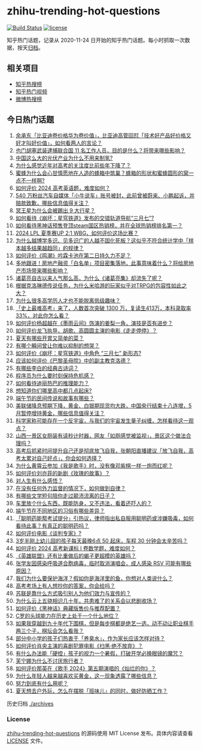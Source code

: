 # zhihu-trending-hot-questions

[![Build Status](https://github.com/justjavac/zhihu-trending-hot-questions/workflows/ci/badge.svg?branch=master)](https://github.com/justjavac/zhihu-trending-hot-questions/actions)
[![license](https://img.shields.io/github/license/justjavac/zhihu-trending-hot-questions)](https://github.com/justjavac/zhihu-trending-hot-questions/blob/master/LICENSE)

知乎热门话题，记录从 2020-11-24
日开始的知乎热门话题。每小时抓取一次数据，按天[归档](./archives)。

## 相关项目

- [知乎热搜榜](https://github.com/justjavac/zhihu-trending-top-search)
- [知乎热门视频](https://github.com/justjavac/zhihu-trending-hot-video)
- [微博热搜榜](https://github.com/justjavac/weibo-trending-hot-search)

## 今日热门话题

<!-- BEGIN -->
<!-- 最后更新时间 Sun Jun 09 2024 01:10:21 GMT+0800 (China Standard Time) -->

1. [余承东「比亚迪卷价格华为卷价值」，比亚迪高管回怼「技术好产品好价格又好才叫好价值」，如何看两人的言论？](https://www.zhihu.com/question/658270359)
1. [也门胡塞武装逮捕联合国 11 名工作人员，目的是什么？将带来哪些影响？](https://www.zhihu.com/question/658394229)
1. [中国这么大的光伏产业为什么不用来制氢?](https://www.zhihu.com/question/646782236)
1. [为什么感觉近年对高考的关注度比前些年下降了？](https://www.zhihu.com/question/658292714)
1. [蜜蜂为什么会心甘情愿地在人造的蜂箱中筑巢？蜂箱的形状和蜜蜂圆形的窝一点不一样啊?](https://www.zhihu.com/question/388194938)
1. [如何评价 2024 高考英语题，难度如何？](https://www.zhihu.com/question/658407049)
1. [540 万粉丝汽车自媒体「小牛说车」账号被封，此前曾被蔚来、小鹏起诉，并赔款致歉，哪些信息值得关注？](https://www.zhihu.com/question/658385839)
1. [冥王星为什么会被踢出 9 大行星？](https://www.zhihu.com/question/573671498)
1. [如何看待《崩坏：星穹铁道》发布的交错轨道导航“三月七”?](https://www.zhihu.com/question/658393318)
1. [如何看待黑神话预售登顶steam国区热销榜，并在全球热销榜排名第一？](https://www.zhihu.com/question/658382370)
1. [2024 LPL 夏季赛UP 2:1 WBG，如何评价这场比赛？](https://www.zhihu.com/question/658428177)
1. [为什么越博学多识、见多识广的人越不固化死板？这似乎不符合统计学中「样本越多结果越趋同」的规律？](https://www.zhihu.com/question/658399816)
1. [如何评价《鸣潮》吟霖卡池在第二日持久力不足？](https://www.zhihu.com/question/658314005)
1. [多地跟进！房地产融资「白名单」项目密集落地，此事意味着什么？将给房地产市场带来哪些影响？](https://www.zhihu.com/question/658243456)
1. [诸葛亮自古以来人气那么高，为什么《诸葛亮集》却流失了呢？](https://www.zhihu.com/question/657008030)
1. [根据克洛琳德传说任务，为什么米哈游的玩家似乎对TRPG的包容性如此之大？](https://www.zhihu.com/question/658333891)
1. [为什么很多高学历人才也不能脱离低级趣味？](https://www.zhihu.com/question/655505386)
1. [「史上最难高考」来了，人数首次突破 1300 万，复读生413万，本科录取率 33%，对此你怎么看？](https://www.zhihu.com/question/658125885)
1. [如何评价杨超越在《墨雨云间》饰演的姜梨一角，演技是否有进步？](https://www.zhihu.com/question/658054730)
1. [如何评价龙飞执导，胡歌、高圆圆主演的电影《走走停停》？](https://www.zhihu.com/question/604180912)
1. [夏天有哪些开胃又简单的菜？](https://www.zhihu.com/question/544547522)
1. [有哪个瞬间曾让你难以抑制的想哭？](https://www.zhihu.com/question/21781757)
1. [如何评价《崩坏：星穹铁道》中角色 “三月七” 新形态?](https://www.zhihu.com/question/658380752)
1. [应该如何评价《巴黎圣母院》中的副主教克洛德？](https://www.zhihu.com/question/276777908)
1. [有哪些李白的经典古诗词？](https://www.zhihu.com/question/431061642)
1. [程序员为什么要时刻保持危机感？](https://www.zhihu.com/question/614699574)
1. [如何看待迪丽热巴的推理能力？](https://www.zhihu.com/question/657831594)
1. [想知道你们哪里高中都几点起床?](https://www.zhihu.com/question/654778357)
1. [端午节的民间传说和故事有哪些？](https://www.zhihu.com/question/658082816)
1. [美联储降息预期下降，黄金、白银期现货均大跌，中国央行结束十八连增，5月暂停增持黄金，哪些信息值得关注？](https://www.zhihu.com/question/658384830)
1. [科学家称可能存在一个反宇宙，与我们的宇宙发生量子纠缠，怎样看待这一观点？](https://www.zhihu.com/question/658379919)
1. [山西一景区女厕装有读秒计时器，网友「如厕感觉被监视」，景区这个做法合理吗？](https://www.zhihu.com/question/658328004)
1. [高考后抓紧时间提升自己还是彻底放飞自我，张朝阳直播建议「放飞自我，高考太累对自己好点」，你会如何选择？](https://www.zhihu.com/question/658425742)
1. [为什么黄霄云参加《我是歌手》时，没有像邓紫棋一样一炮而红呢？](https://www.zhihu.com/question/643026728)
1. [如何评价刘亦菲的新剧《玫瑰的故事》？](https://www.zhihu.com/question/620702199)
1. [对人生有什么感悟？](https://www.zhihu.com/question/658261489)
1. [在没有任何外力监督的情况下，如何做到自律？](https://www.zhihu.com/question/656966151)
1. [有哪些文学短句陪你走过颠沛流离的日子？](https://www.zhihu.com/question/658354579)
1. [车里放个什么东西，既能防身，又不违法，看着还吓人的？](https://www.zhihu.com/question/632563155)
1. [端午节在不同地区的习俗有哪些差异？](https://www.zhihu.com/question/658082721)
1. [「聪明药能帮考试提分」引热议，律师指出私自服用聪明药或涉嫌吸毒，如何看待此事？有真正的聪明药吗？](https://www.zhihu.com/question/658235212)
1. [如何评价电影《谈判专家》?](https://www.zhihu.com/question/425576987)
1. [3岁半刚上幼儿园的孩子每天最晚6点 50 起床，车程 30 分钟会太辛苦吗？](https://www.zhihu.com/question/658093782)
1. [如何评价 2024 高考新课标 I 卷数学题，难度如何？](https://www.zhihu.com/question/658324801)
1. [《英雄联盟》还有比重做后的蝎子更超模的英雄吗？](https://www.zhihu.com/question/657979760)
1. [张学友因感染呼吸道合胞病毒，临时取消演唱会，成人感染 RSV 可能有哪些原因？](https://www.zhihu.com/question/658343420)
1. [我们为什么要保护海洋？假如你是海洋里的鱼，你想对人类说什么？](https://www.zhihu.com/question/657556100)
1. [高考考场上有人想抄你的答案，你会给吗？](https://www.zhihu.com/question/657325854)
1. [苏联是靠什么方式吸引别人为他们效力与宣传的？](https://www.zhihu.com/question/658237973)
1. [为什么云上五骁相识几十年，共患难了的关系会以悲剧收场？](https://www.zhihu.com/question/654946756)
1. [如何评价《黑神话》典藏版售价与推荐配置？](https://www.zhihu.com/question/658336973)
1. [C罗的头球能力在历史上处于一个什么地位？](https://www.zhihu.com/question/268354558)
1. [如果我穿越到九十年代下围棋，但是每步棋都是绝艺一选，动不动让职业棋手两三个子，棋坛会怎么看我？](https://www.zhihu.com/question/604880965)
1. [部分中小学的孩子们热衷于「养臭水」，作为家长应该怎样对待？](https://www.zhihu.com/question/658114973)
1. [如何评价肖央主演的喜剧犯罪电影《扫黑·绝不放弃》？](https://www.zhihu.com/question/656302873)
1. [有什么办法能「硬控」孩子的视力一个暑假，打破开学必换眼镜的魔咒？](https://www.zhihu.com/question/658044924)
1. [芙宁娜为什么不讨厌旅行者？](https://www.zhihu.com/question/635778637)
1. [如何评价那英在《歌手 2024》第五期演唱的《灿烂的你》？](https://www.zhihu.com/question/658344390)
1. [为什么年轻人越来越喜欢买黄金，这一现象透露了哪些信息？](https://www.zhihu.com/question/658392772)
1. [努力到底有什么用呢？](https://www.zhihu.com/question/658346356)
1. [夏天想去户外玩，怎么在摆脱「班味儿」的同时，做好防晒工作？](https://www.zhihu.com/question/657976994)

<!-- END -->

历史归档 [./archives](./archives)

### License

[zhihu-trending-hot-questions](https://github.com/justjavac/zhihu-trending-hot-questions)
的源码使用 MIT License 发布。具体内容请查看 [LICENSE](./LICENSE) 文件。
